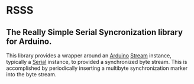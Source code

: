 # RSSS

The Really Simple Serial Syncronization library for Arduino.
------------------------------------------------------------

This library provides a wrapper around an
[Arduino](https://www.arduino.cc/)
[Stream](https://www.arduino.cc/reference/en/language/functions/communication/stream/)
instance, typically a
[Serial](https://www.arduino.cc/reference/en/language/functions/communication/serial/)
instance, to provided a synchronized byte stream. This is accomplished by
periodically inserting a multibyte synchronization marker into the byte stream.

